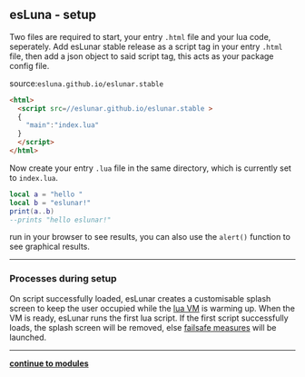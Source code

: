 esLuna - setup
---
Two files are required to start, your entry `.html` file and your lua code, seperately. Add esLunar stable release as a script tag in your entry `.html` file, then add a json object to said script tag, this acts as your package config file.

source:```esluna.github.io/eslunar.stable```

```html
<html>
  <script src=//eslunar.github.io/eslunar.stable >
  {
    "main":"index.lua"
  }
  </script>
</html>
```

Now create your entry `.lua`  file in the same directory, which is currently set to `index.lua`.

```lua
local a = "hello "
local b = "eslunar!"
print(a..b)
--prints "hello eslunar!"
```
run in your browser to see results, you can also use the `alert()` function to see graphical results.

---
### Processes during setup

On script successfully loaded, esLunar creates a customisable splash screen to keep the user occupied while the [lua VM](//fengari.io) is warming up. When the VM is ready, esLunar runs the first lua script. If the first script successfully loads, the splash screen will be removed, else [failsafe measures]() will be launched.

---
**[continue to modules](./modules.md)**
